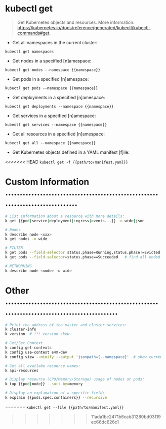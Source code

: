 # kubectl get

> Get Kubernetes objects and resources.
> More information: <https://kubernetes.io/docs/reference/generated/kubectl/kubectl-commands#get>.

- Get all namespaces in the current cluster:

`kubectl get namespaces`

- Get nodes in a specified [n]amespace:

`kubectl get nodes --namespace {{namespace}}`

- Get pods in a specified [n]amespace:

`kubectl get pods --namespace {{namespace}}`

- Get deployments in a specified [n]amespace:

`kubectl get deployments --namespace {{namespace}}`

- Get services in a specified [n]amespace:

`kubectl get services --namespace {{namespace}}`

- Get all resources in a specified [n]amespace:

`kubectl get all --namespace {{namespace}}`

- Get Kubernetes objects defined in a YAML manifest [f]ile:

<<<<<<< HEAD
`kubectl get -f {{path/to/manifest.yaml}}`


# Custom Information ..............................................................................
```bash
# List information about a resource with more details:
k get {{pod|service|deployment|ingress|events...}} -o wide|json

# Nodes
k describe node <xxx>
k get nodes -o wide

# FILTER
k get pods --field-selector status.phase=Running,status.phase!=Evicted
k get pods --field-selector=status.phase==Succeeded   # find all ended pods

# NETWORKING
k describe node <node> -o wide
```
# Other ............................................................................................
```bash
# Print the address of the master and cluster services:
k cluster-info
k version  # !!! version skew

# Get/Set Context
k config get-contexts
k config use-context e4m-dev
k config view --minify --output 'jsonpath={..namespace}'  # show current ns

# Get all availabe resource names:
k api-resources

# Display resource (CPU/Memory/Storage) usage of nodes or pods:
k top {{pod|node}} --sort-by=memory

# Display an explanation of a specific field:
k explain {{pods.spec.containers}} --recursive
```
=======
`kubectl get --file {{path/to/manifest.yaml}}`
>>>>>>> 11ada1bc2471b6cab31280bd03f19ec66dc626c1
